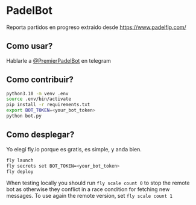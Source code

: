 # PadelBot

Reporta partidos en progreso extraido desde https://www.padelfip.com/

## Como usar?
Hablarle a [@PremierPadelBot](https://t.me/PremierPadelBot) en telegram

## Como contribuir?
```bash
python3.10 -m venv .env
source .env/bin/activate
pip install -r requirements.txt
export BOT_TOKEN=<your_bot_token>
python bot.py
```

## Como desplegar?
Yo elegí fly.io porque es gratis, es simple, y anda bien.
```bash
fly launch
fly secrets set BOT_TOKEN=<your_bot_token>
fly deploy
```
When testing locally you should run `fly scale count 0` 
to stop the remote bot as otherwise they conflict in a race condition for fetching new messages.
To use again the remote version, set `fly scale count 1`